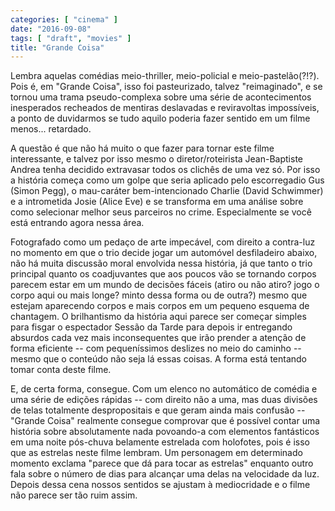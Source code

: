 ```yaml
---
categories: [ "cinema" ]
date: "2016-09-08"
tags: [ "draft", "movies" ]
title: "Grande Coisa"
---
```

Lembra aquelas comédias meio-thriller, meio-policial e
meio-pastelão(?!?). Pois é, em "Grande Coisa", isso foi pasteurizado,
talvez "reimaginado", e se tornou uma trama pseudo-complexa sobre uma
série de acontecimentos inesperados recheados de mentiras deslavadas e
reviravoltas impossíveis, a ponto de duvidarmos se tudo aquilo poderia
fazer sentido em um filme menos... retardado.

A questão é que não há muito o que fazer para tornar este
filme interessante, e talvez por isso mesmo o diretor/roteirista
Jean-Baptiste Andrea tenha decidido extravasar todos os clichês de uma
vez só. Por isso a história começa como um golpe que seria aplicado
pelo escorregadio Gus (Simon Pegg), o mau-caráter bem-intencionado
Charlie (David Schwimmer) e a intrometida Josie (Alice Eve) e se
transforma em uma análise sobre como selecionar melhor seus parceiros
no crime. Especialmente se você está entrando agora nessa área.

Fotografado como um pedaço de arte impecável, com direito a contra-luz
no momento em que o trio decide jogar um automóvel desfiladeiro
abaixo, não há muita discussão moral envolvida nessa história,
já que tanto o trio principal quanto os coadjuvantes que aos poucos
vão se tornando corpos parecem estar em um mundo de decisões fáceis
(atiro ou não atiro? jogo o corpo aqui ou mais longe? minto dessa forma
ou de outra?) mesmo que estejam aparecendo corpos e mais corpos em um
pequeno esquema de chantagem. O brilhantismo da história aqui parece ser
começar simples para fisgar o espectador Sessão da Tarde para depois
ir entregando absurdos cada vez mais inconsequentes que irão prender
a atenção de forma eficiente -- com pequeníssimos deslizes no meio
do caminho -- mesmo que o conteúdo não seja lá essas coisas. A forma
está tentando tomar conta deste filme.

E, de certa forma, consegue. Com um elenco no automático de comédia
e uma série de edições rápidas -- com direito não a uma, mas duas
divisões de telas totalmente despropositais e que geram ainda mais
confusão -- "Grande Coisa" realmente consegue comprovar que é possível
contar uma história sobre absolutamente nada povoando-a com elementos
fantásticos em uma noite pós-chuva belamente estrelada com holofotes,
pois é isso que as estrelas neste filme lembram. Um personagem em
determinado momento exclama "parece que dá para tocar as estrelas"
enquanto outro fala sobre o número de dias para alcançar uma delas
na velocidade da luz. Depois dessa cena nossos sentidos se ajustam à
mediocridade e o filme não parece ser tão ruim assim.
